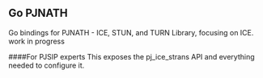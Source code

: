 ## Go PJNATH

Go bindings for PJNATH - ICE, STUN, and TURN Library, focusing on ICE.
work in progress

####For PJSIP experts
This exposes the pj_ice_strans API and everything needed to configure it.
